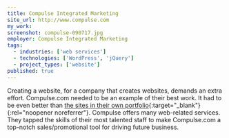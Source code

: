 ```yaml
---
title: Compulse Integrated Marketing
site_url: http://www.compulse.com
my_work:
screenshot: compulse-090717.jpg
employer: Compulse Integrated Marketing
tags:
  - industries: ['web services']
  - technologies: ['WordPress', 'jQuery']
  - project_types: ['website']
published: true
---
```


Creating a website, for a company that creates websites,
demands an extra effort. Compulse.com needed to be an example of their
best work. It had to be even better than
[the sites in their own portfolio][1]{:target="\_blank"}{:rel="noopener noreferrer"}.
Compulse offers many web-related services. They tapped the skills of their
most talented staff to make Compulse.com a top-notch
sales/promotional tool for driving future business.

[1]: https://compulse.com/our-work/
